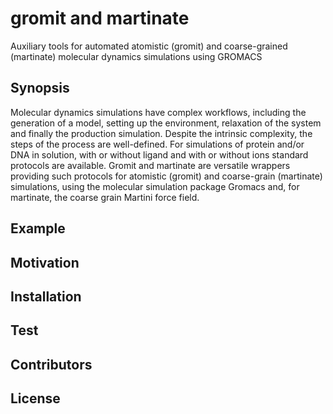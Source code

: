 # gromit and martinate

Auxiliary tools for automated atomistic (gromit) and coarse-grained (martinate) molecular dynamics simulations using GROMACS

## Synopsis

Molecular dynamics simulations have complex workflows, including the generation of a model, setting up the environment, relaxation of the system and finally the production simulation. Despite the intrinsic complexity, the steps of 
the process are well-defined. For simulations of protein and/or DNA in solution, with or without ligand and with or without ions standard protocols are available. Gromit and martinate are versatile wrappers providing such 
protocols for atomistic (gromit) and coarse-grain (martinate) simulations, using the molecular simulation package Gromacs and, for martinate, the coarse grain Martini force field.

## Example

## Motivation

## Installation

## Test

## Contributors

## License
